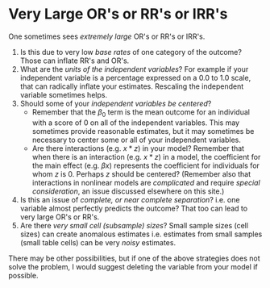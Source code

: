 # Very Large OR's or RR's or IRR's

One sometimes sees *extremely large* OR's or RR's or IRR's.

1. Is this due to very low *base rates* of one category of the outcome? Those can inflate RR's and OR's.
2. What are the *units of the independent variables*? For example if your independent variable is a percentage expressed on a 0.0 to 1.0 scale, that can radically inflate your estimates. Rescaling the independent variable sometimes helps.
3. Should some of your *independent variables be centered*? 
    + Remember that the $\beta_0$ term is the mean outcome for an individual with a score of 0 on all of the independent variables. This may sometimes provide reasonable estimates, but it may sometimes be necessary to center some or all of your independent variables.
    + Are there interactions (e.g. $x*z$) in your model? Remember that when there is an interaction (e.g. $x*z$) in a model, the coefficient for the main effect (e.g. $\beta x$) represents the coefficient for individuals for whom $z$ is 0. Perhaps $z$ should be centered? (Remember also that interactions in nonlinear models are *complicated* and require *special consideration*, an issue discussed elsewhere on this site.)
4. Is this an issue of *complete, or near complete separation*? i.e. one variable almost perfectly predicts the outcome? That too can lead to very large OR's or RR's.
5. Are there *very small cell (subsample) sizes*? Small sample sizes (cell sizes) can create anomalous estimates i.e. estimates from small samples (small table cells) can be very *noisy* estimates.

There may be other possibilities, but if one of the above strategies does not solve the problem, I would suggest deleting the variable from your model if possible.
